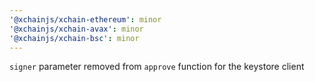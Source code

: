 ```yaml
---
'@xchainjs/xchain-ethereum': minor
'@xchainjs/xchain-avax': minor
'@xchainjs/xchain-bsc': minor
---
```


`signer` parameter removed from `approve` function for the keystore client
